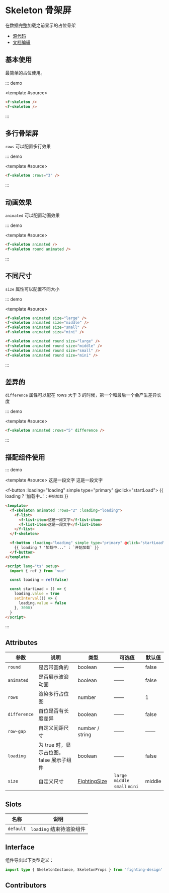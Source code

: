 # Skeleton 骨架屏

在数据完整加载之前显示的占位骨架

- [源代码](https://github.com/FightingDesign/fighting-design/tree/master/packages/fighting-design/skeleton)
- [文档编辑](https://github.com/FightingDesign/fighting-design/blob/master/docs/components/skeleton.md)

## 基本使用

最简单的占位使用。

::: demo

<template #source>
<f-skeleton />
<f-skeleton />
</template>

```html
<f-skeleton />
<f-skeleton />
```

:::

## 多行骨架屏

`rows` 可以配置多行效果

::: demo

<template #source>
<f-skeleton :rows="3" />
</template>

```html
<f-skeleton :rows="3" />
```

:::

## 动画效果

`animated` 可以配置动画效果

::: demo

<template #source>
<f-skeleton animated />
<f-skeleton round animated />
</template>

```html
<f-skeleton animated />
<f-skeleton round animated />
```

:::

## 不同尺寸

`size` 属性可以配置不同大小

::: demo

<template #source>
<f-skeleton animated size="large" />
<f-skeleton animated size="middle" />
<f-skeleton animated size="small" />
<f-skeleton animated size="mini" />

<f-skeleton animated round size="large" />
<f-skeleton animated round size="middle" />
<f-skeleton animated round size="small" />
<f-skeleton animated round size="mini" />
</template>

```html
<f-skeleton animated size="large" />
<f-skeleton animated size="middle" />
<f-skeleton animated size="small" />
<f-skeleton animated size="mini" />

<f-skeleton animated round size="large" />
<f-skeleton animated round size="middle" />
<f-skeleton animated round size="small" />
<f-skeleton animated round size="mini" />
```

:::

## 差异的

`difference` 属性可以配在 rows 大于 3 的时候，第一个和最后一个会产生差异长度

::: demo

<template #source>
<f-skeleton animated :rows="5" difference />
</template>

```html
<f-skeleton animated :rows="5" difference />
```

:::

## 搭配组件使用

::: demo

<template #source>
<f-skeleton animated :rows="2" :loading="loading">
<f-list>
<f-list-item>这是一段文字</f-list-item>
<f-list-item>这是一段文字</f-list-item>
</f-list>
</f-skeleton>

<f-button :loading="loading" simple type="primary" @click="startLoad">
{{ loading ? '加载中...' : `开始加载` }}
</f-button>
</template>

```html
<template>
  <f-skeleton animated :rows="2" :loading="loading">
    <f-list>
      <f-list-item>这是一段文字</f-list-item>
      <f-list-item>这是一段文字</f-list-item>
    </f-list>
  </f-skeleton>

  <f-button :loading="loading" simple type="primary" @click="startLoad">
    {{ loading ? '加载中...' : `开始加载` }}
  </f-button>
</template>

<script lang="ts" setup>
  import { ref } from 'vue'

  const loading = ref(false)

  const startLoad = () => {
    loading.value = true
    setInterval(() => {
      loading.value = false
    }, 3000)
  }
</script>
```

:::

## Attributes

| 参数         | 说明                                     | 类型                                                               | 可选值                          | 默认值 |
| ------------ | ---------------------------------------- | ------------------------------------------------------------------ | ------------------------------- | ------ |
| `round`      | 是否带圆角的                             | boolean                                                            | ——                              | false  |
| `animated`   | 是否展示波浪动画                         | boolean                                                            | ——                              | false  |
| `rows`       | 渲染多行占位图                           | number                                                             | ——                              | 1      |
| `difference` | 首位是否有长度差异                       | boolean                                                            | ——                              | false  |
| `row-gap`    | 自定义间距尺寸                           | number / string                                                    | ——                              | ——     |
| `loading`    | 为 true 时，显示占位图。false 展示子组件 | boolean                                                            | ——                              | false  |
| `size`       | 自定义尺寸                               | <a href="/components/interface.html#fightingsize">FightingSize</a> | `large` `middle` `small` `mini` | middle |

## Slots

| 名称      | 说明                     |
| --------- | ------------------------ |
| `default` | `loading` 结束待渲染组件 |

## Interface

组件导出以下类型定义：

```ts
import type { SkeletonInstance, SkeletonProps } from 'fighting-design'
```

## Contributors

<a href="https://github.com/Tyh2001" target="_blank">
  <f-avatar round src="https://avatars.githubusercontent.com/u/73180970?v=4" />
</a>

<a href="https://github.com/jxzho" target="_blank">
  <f-avatar round src="https://avatars.githubusercontent.com/u/37285048?v=4" />
</a>

<script setup lang="ts">
  import { ref } from 'vue'

  const loading = ref(false)

  const startLoad = () => {
    loading.value = true
    setInterval(() => {
      loading.value = false
    }, 3000)
  }
</script>
